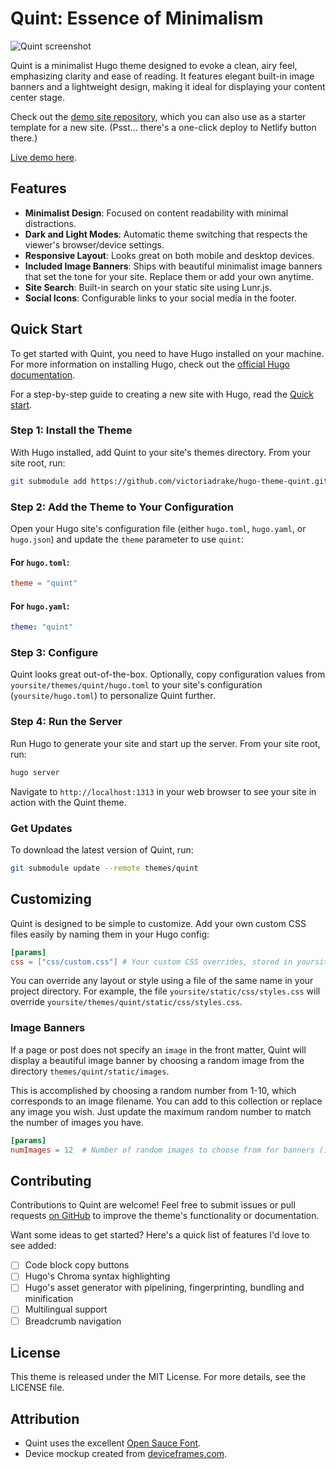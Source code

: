 # Quint: Essence of Minimalism

![Quint screenshot](https://github.com/victoriadrake/hugo-theme-quint/blob/master/images/mock.png?raw=true)

Quint is a minimalist Hugo theme designed to evoke a clean, airy feel, emphasizing clarity and ease of reading. It features elegant built-in image banners and a lightweight design, making it ideal for displaying your content center stage.

Check out the [demo site repository](https://github.com/victoriadrake/quint-demo), which you can also use as a starter template for a new site. (Psst... there's a one-click deploy to Netlify button there.)

[Live demo here](https://quint-theme-demo.netlify.app/).

## Features

- **Minimalist Design**: Focused on content readability with minimal distractions.
- **Dark and Light Modes**: Automatic theme switching that respects the viewer's browser/device settings.
- **Responsive Layout**: Looks great on both mobile and desktop devices.
- **Included Image Banners**: Ships with beautiful minimalist image banners that set the tone for your site. Replace them or add your own anytime.
- **Site Search**: Built-in search on your static site using Lunr.js.
- **Social Icons**: Configurable links to your social media in the footer.

## Quick Start

To get started with Quint, you need to have Hugo installed on your machine. For more information on installing Hugo, check out the [official Hugo documentation](https://gohugo.io/getting-started/installing/).

For a step-by-step guide to creating a new site with Hugo, read the [Quick start](https://gohugo.io/getting-started/quick-start/).

### Step 1: Install the Theme

With Hugo installed, add Quint to your site's themes directory. From your site root, run:

```bash
git submodule add https://github.com/victoriadrake/hugo-theme-quint.git themes/quint
```

### Step 2: Add the Theme to Your Configuration

Open your Hugo site's configuration file (either `hugo.toml`, `hugo.yaml`, or `hugo.json`) and update the `theme` parameter to use `quint`:

#### For `hugo.toml`:

```toml
theme = "quint"
```

#### For `hugo.yaml`:

```yaml
theme: "quint"
```

### Step 3: Configure

Quint looks great out-of-the-box. Optionally, copy configuration values from `yoursite/themes/quint/hugo.toml` to your site's configuration (`yoursite/hugo.toml`) to personalize Quint further.

### Step 4: Run the Server

Run Hugo to generate your site and start up the server. From your site root, run:

```bash
hugo server
```

Navigate to `http://localhost:1313` in your web browser to see your site in action with the Quint theme.

### Get Updates

To download the latest version of Quint, run:

```bash
git submodule update --remote themes/quint
```

## Customizing

Quint is designed to be simple to customize. Add your own custom CSS files easily by naming them in your Hugo config:

```toml
[params]
css = ["css/custom.css"] # Your custom CSS overrides, stored in yoursite/static/
```

You can override any layout or style using a file of the same name in your project directory. For example, the file `yoursite/static/css/styles.css` will override `yoursite/themes/quint/static/css/styles.css`.

### Image Banners

If a page or post does not specify an `image` in the front matter, Quint will display a beautiful image banner by choosing a random image from the directory `themes/quint/static/images`.

This is accomplished by choosing a random number from 1-10, which corresponds to an image filename. You can add to this collection or replace any image you wish. Just update the maximum random number to match the number of images you have.

```toml
[params]
numImages = 12  # Number of random images to choose from for banners (in themes/quint/static/images)
```

## Contributing

Contributions to Quint are welcome! Feel free to submit issues or pull requests [on GitHub](https://github.com/victoriadrake/hugo-theme-quint) to improve the theme's functionality or documentation.

Want some ideas to get started? Here's a quick list of features I'd love to see added:

- [ ] Code block copy buttons
- [ ] Hugo's Chroma syntax highlighting
- [ ] Hugo's asset generator with pipelining, fingerprinting, bundling and minification
- [ ] Multilingual support
- [ ] Breadcrumb navigation

## License

This theme is released under the MIT License. For more details, see the LICENSE file.

## Attribution

- Quint uses the excellent [Open Sauce Font](https://github.com/marcologous/Open-Sauce-Fonts).
- Device mockup created from [deviceframes.com](https://deviceframes.com/templates/iphone-13).

